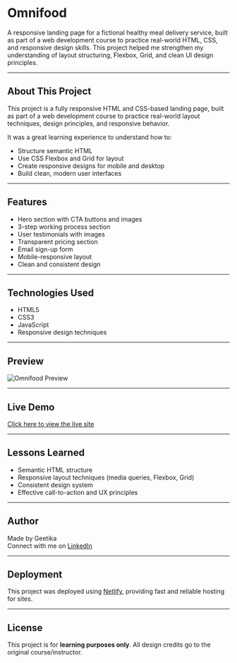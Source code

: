 # Omnifood

A responsive landing page for a fictional healthy meal delivery service, built as part of a web development course to practice real-world HTML, CSS, and responsive design skills. This project helped me strengthen my understanding of layout structuring, Flexbox, Grid, and clean UI design principles.

---

## About This Project

This project is a fully responsive HTML and CSS-based landing page, built as part of a web development course to practice real-world layout techniques, design principles, and responsive behavior.

It was a great learning experience to understand how to:
- Structure semantic HTML
- Use CSS Flexbox and Grid for layout
- Create responsive designs for mobile and desktop
- Build clean, modern user interfaces

---

## Features

- Hero section with CTA buttons and images
- 3-step working process section
- User testimonials with images
- Transparent pricing section
- Email sign-up form
- Mobile-responsive layout
- Clean and consistent design

---

## Technologies Used

- HTML5
- CSS3
- JavaScript
- Responsive design techniques

---

## Preview

![Omnifood Preview](screenshot.png)

---

## Live Demo

[Click here to view the live site](https://geet-omnifood.netlify.app/)

---

## Lessons Learned

- Semantic HTML structure
- Responsive layout techniques (media queries, Flexbox, Grid)
- Consistent design system
- Effective call-to-action and UX principles

---

## Author

Made by Geetika  
Connect with me on [LinkedIn](https://www.linkedin.com/in/geetika-maurya-40083725b/)

---

## Deployment

This project was deployed using [Netlify](https://app.netlify.com/), providing fast and reliable hosting for sites.

---

## License

This project is for **learning purposes only**. All design credits go to the original course/instructor.
